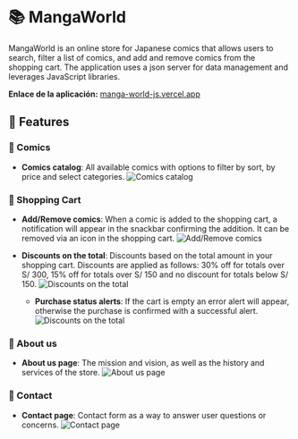 # 📚 MangaWorld

MangaWorld is an online store for Japanese comics that allows users to search, filter a list of comics, and add and remove comics from the shopping cart. The application uses a json server for data management and leverages JavaScript libraries.

**Enlace de la aplicación:** [manga-world-js.vercel.app](https://manga-world-js.vercel.app)

## 📝 Features
### 🎯 Comics
- **Comics catalog**: All available comics with options to filter by sort, by price and select categories.
  ![Comics catalog](./img/execution/catalog.gif)

### 🎯 Shopping Cart
- **Add/Remove comics**: When a comic is added to the shopping cart, a notification will appear in the snackbar confirming the addition. It can be removed via an icon in the shopping cart.
  ![Add/Remove comics](./img/execution/add-remove-comics.gif)

- **Discounts on the total**: Discounts based on the total amount in your shopping cart. Discounts are applied as follows: 30% off for totals over S/ 300, 15% off for totals over S/ 150 and no discount for totals below S/ 150.
  ![Discounts on the total](./img/execution/discount.gif)

  - **Purchase status alerts**: If the cart is empty an error alert will appear, otherwise the purchase is confirmed with a successful alert.
  ![Discounts on the total](./img/execution/alert-status.gif)

### 🎯 About us
- **About us page**: The mission and vision, as well as the history and services of the store.
  ![About us page](./img/execution/about-us.gif)

### 🎯 Contact
- **Contact page**: Contact form as a way to answer user questions or concerns.
  ![Contact page](./img/execution/contact.gif)
